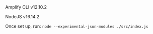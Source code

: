 Amplify CLI v12.10.2

NodeJS v16.14.2

Once set up, run: `node --experimental-json-modules ./src/index.js  `
